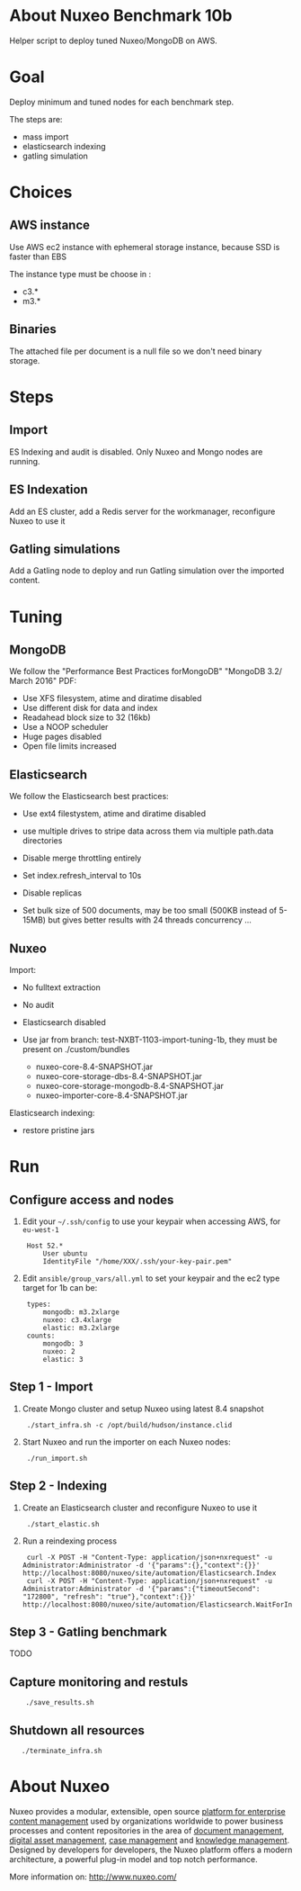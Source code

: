 # About Nuxeo Benchmark 10b

Helper script to deploy tuned Nuxeo/MongoDB on AWS.

# Goal

  Deploy minimum and tuned nodes for each benchmark step.
  
  The steps are:
  - mass import
  - elasticsearch indexing
  - gatling simulation

# Choices

## AWS instance

  Use AWS ec2 instance with ephemeral storage instance, because SSD is faster than EBS

  The instance type must be choose in :

  - c3.*
  - m3.*
  
## Binaries

  The attached file per document is a null file so we don't need binary storage.

# Steps

## Import

  ES Indexing and audit is disabled. Only Nuxeo and Mongo nodes are running.

## ES Indexation

  Add an ES cluster, add a Redis server for the workmanager, reconfigure Nuxeo to use it

## Gatling simulations

  Add a Gatling node to deploy and run Gatling simulation over the imported content.

# Tuning

## MongoDB

  We follow the "Performance Best Practices forMongoDB" "MongoDB 3.2/ March 2016" PDF:

  - Use XFS filesystem, atime and diratime disabled
  - Use different disk for data and index
  - Readahead block size to 32 (16kb)
  - Use a NOOP scheduler
  - Huge pages disabled
  - Open file limits increased

## Elasticsearch

  We follow the Elasticsearch best practices:
   
  - Use ext4 filestystem, atime and diratime disabled
  - use multiple drives to stripe data across them via multiple path.data directories
  - Disable merge throttling entirely
  - Set index.refresh_interval to 10s
  - Disable replicas
  
  - Set bulk size of 500 documents, may be too small (500KB instead of 5-15MB) but gives better results
    with 24 threads concurrency
  ...
  
## Nuxeo

  Import:

  - No fulltext extraction
  - No audit
  - Elasticsearch disabled
  - Use jar from branch: test-NXBT-1103-import-tuning-1b, they must be present on ./custom/bundles
   
    - nuxeo-core-8.4-SNAPSHOT.jar
    - nuxeo-core-storage-dbs-8.4-SNAPSHOT.jar
    - nuxeo-core-storage-mongodb-8.4-SNAPSHOT.jar
    - nuxeo-importer-core-8.4-SNAPSHOT.jar
    
    
  Elasticsearch indexing:
  
  - restore pristine jars  
  

# Run

## Configure access and nodes

1. Edit your `~/.ssh/config` to use your keypair when accessing AWS, for `eu-west-1` 

        Host 52.*
            User ubuntu
            IdentityFile "/home/XXX/.ssh/your-key-pair.pem"


2. Edit `ansible/group_vars/all.yml` to set your keypair and the ec2 type target for 1b can be:
   
        types:
            mongodb: m3.2xlarge
            nuxeo: c3.4xlarge
            elastic: m3.2xlarge
        counts:
            mongodb: 3
            nuxeo: 2
            elastic: 3

## Step 1 - Import

1. Create Mongo cluster and setup Nuxeo using latest 8.4 snapshot

        ./start_infra.sh -c /opt/build/hudson/instance.clid
      
      
2. Start Nuxeo and run the importer on each Nuxeo nodes:

        ./run_import.sh
       
       
## Step 2 - Indexing

1. Create an Elasticsearch cluster and reconfigure Nuxeo to use it

        ./start_elastic.sh


2. Run a reindexing process

        curl -X POST -H "Content-Type: application/json+nxrequest" -u Administrator:Administrator -d '{"params":{},"context":{}}' http://localhost:8080/nuxeo/site/automation/Elasticsearch.Index
        curl -X POST -H "Content-Type: application/json+nxrequest" -u Administrator:Administrator -d '{"params":{"timeoutSecond": "172800", "refresh": "true"},"context":{}}' http://localhost:8080/nuxeo/site/automation/Elasticsearch.WaitForIndexing

## Step 3 - Gatling benchmark

TODO

## Capture monitoring and restuls


        ./save_results.sh
        
## Shutdown all resources

       ./terminate_infra.sh

# About Nuxeo

Nuxeo provides a modular, extensible, open source
[platform for enterprise content management](http://www.nuxeo.com/products/content-management-platform) used by organizations worldwide to power business processes and content repositories in the area of
[document management](http://www.nuxeo.com/solutions/document-management),
[digital asset management](http://www.nuxeo.com/solutions/digital-asset-management),
[case management](http://www.nuxeo.com/case-management) and [knowledge management](http://www.nuxeo.com/solutions/advanced-knowledge-base/). Designed
by developers for developers, the Nuxeo platform offers a modern
architecture, a powerful plug-in model and top notch performance.

More information on: <http://www.nuxeo.com/>
